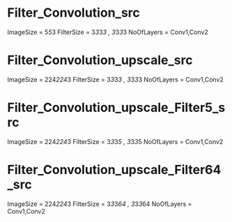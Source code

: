 # Filter_Convolution_src
  ImageSize = 5*5*3
  FilterSize = 3*3*3*3 , 3*3*3*3
  NoOfLayers = Conv1,Conv2

# Filter_Convolution_upscale_src
  ImageSize = 224*224*3
  FilterSize = 3*3*3*3 , 3*3*3*3
  NoOfLayers = Conv1,Conv2

# Filter_Convolution_upscale_Filter5_src
  ImageSize = 224*224*3
  FilterSize = 3*3*3*5 , 3*3*3*5
  NoOfLayers = Conv1,Conv2

# Filter_Convolution_upscale_Filter64_src
  ImageSize = 224*224*3
  FilterSize = 3*3*3*64 , 3*3*3*64
  NoOfLayers = Conv1,Conv2
